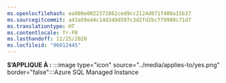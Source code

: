 ```yaml
---
ms.openlocfilehash: ea980e0022372862ced9cc2124d071f408a15b37
ms.sourcegitcommit: a43a59e44c14d349d597c3d2fd2bc779989c71d7
ms.translationtype: HT
ms.contentlocale: fr-FR
ms.lasthandoff: 11/25/2020
ms.locfileid: "96012445"
---
```

<Token>**S’APPLIQUE À :** :::image type="icon" source="../media/applies-to/yes.png" border="false":::Azure SQL Managed Instance</Token> 

